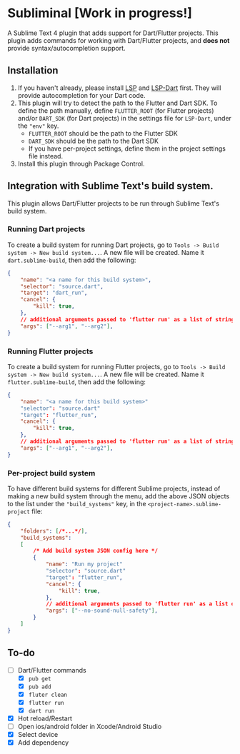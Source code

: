 # Subliminal [Work in progress!]

A Sublime Text 4 plugin that adds support for Dart/Flutter projects. This plugin adds commands for working with Dart/Flutter projects,
and **does not** provide syntax/autocompletion support.

## Installation

1. If you haven't already, please install [LSP](https://lsp.sublimetext.io/language_servers/) and [LSP-Dart](https://github.com/sublimelsp/LSP-Dart) first. They will provide autocompletion for your Dart code.
2. This plugin will try to detect the path to the Flutter and Dart SDK. To define the path manually, define `FLUTTER_ROOT` (for Flutter projects) and/or `DART_SDK` (for Dart projects) in the settings file for `LSP-Dart`, under the `"env"` key.
    - `FLUTTER_ROOT` should be the path to the Flutter SDK
    - `DART_SDK` should be the path to the Dart SDK
    - If you have per-project settings, define them in the project settings file instead.
3. Install this plugin through Package Control.

## Integration with Sublime Text's build system.

This plugin allows Dart/Flutter projects to be run through Sublime Text's build system.

### Running Dart projects

To create a build system for running Dart projects, go to `Tools -> Build system -> New build system...`. A new file will be created. Name it `dart.sublime-build`, then add the following:

```json
{
    "name": "<a name for this build system>",
    "selector": "source.dart",
    "target": "dart_run",
    "cancel": {
        "kill": true,
    },
    // additional arguments passed to 'flutter run' as a list of strings
    "args": ["--arg1", "--arg2"],
}
```

### Running Flutter projects

To create a build system for running Flutter projects, go to `Tools -> Build system -> New build system...`. A new file will be created. Name it `flutter.sublime-build`, then add the following:

```json
{
    "name": "<a name for this build system>"
    "selector": "source.dart"
    "target": "flutter_run",
    "cancel": {
        "kill": true,
    },
    // additional arguments passed to 'flutter run' as a list of strings
    "args": ["--arg1", "--arg2"],
}
```

### Per-project build system

To have different build systems for different Sublime projects, instead of making a new build system through the menu, add the above JSON objects
to the list under the `"build_systems"` key, in the `<project-name>.sublime-project` file:

```json
{
    "folders": [/*...*/],
    "build_systems":
    [
        /* Add build system JSON config here */
        {
            "name": "Run my project"
            "selector": "source.dart"
            "target": "flutter_run",
            "cancel": {
                "kill": true,
            },
            // additional arguments passed to 'flutter run' as a list of strings
            "args": ["--no-sound-null-safety"],
        }
    ]
}
```

## To-do

- [ ] Dart/Flutter commands
    - [x] `pub get`
    - [x] `pub add`
    - [x] `fluter clean`
    - [x] `flutter run`
    - [x] `dart run`
- [x] Hot reload/Restart
- [ ] Open ios/android folder in Xcode/Android Studio
- [x] Select device
- [x] Add dependency
